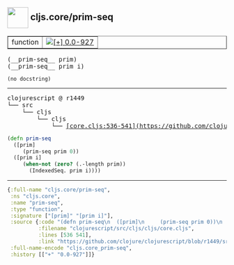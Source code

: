 ## <img width="48px" valign="middle" src="http://i.imgur.com/Hi20huC.png"> cljs.core/prim-seq

 <table border="1">
<tr>
<td>function</td>
<td><a href="https://github.com/cljsinfo/api-refs/tree/0.0-927"><img valign="middle" alt="[+] 0.0-927" src="https://img.shields.io/badge/+-0.0--927-lightgrey.svg"></a> </td>
</tr>
</table>

 <samp>
(__prim-seq__ prim)<br>
(__prim-seq__ prim i)<br>
</samp>

```
(no docstring)
```

---

 <pre>
clojurescript @ r1449
└── src
    └── cljs
        └── cljs
            └── <ins>[core.cljs:536-541](https://github.com/clojure/clojurescript/blob/r1449/src/cljs/cljs/core.cljs#L536-L541)</ins>
</pre>

```clj
(defn prim-seq
  ([prim]
     (prim-seq prim 0))
  ([prim i]
     (when-not (zero? (.-length prim))
       (IndexedSeq. prim i))))
```


---

```clj
{:full-name "cljs.core/prim-seq",
 :ns "cljs.core",
 :name "prim-seq",
 :type "function",
 :signature ["[prim]" "[prim i]"],
 :source {:code "(defn prim-seq\n  ([prim]\n     (prim-seq prim 0))\n  ([prim i]\n     (when-not (zero? (.-length prim))\n       (IndexedSeq. prim i))))",
          :filename "clojurescript/src/cljs/cljs/core.cljs",
          :lines [536 541],
          :link "https://github.com/clojure/clojurescript/blob/r1449/src/cljs/cljs/core.cljs#L536-L541"},
 :full-name-encode "cljs.core_prim-seq",
 :history [["+" "0.0-927"]]}

```
